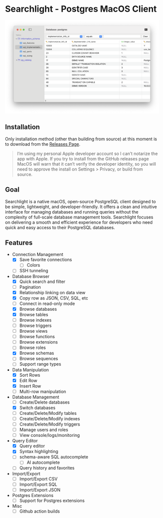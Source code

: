 # Searchlight - Postgres MacOS Client

![Screenshot of Searchlight](./docs/screenshot1.png)

## Installation
Only installation method (other than building from source) at this moment is to download from the [Releases Page](https://github.com/ravelantunes/Searchlight/releases).
> I’m using my personal Apple developer account so I can’t notarize the app with Apple. If you try to install from the GitHub releases page MacOS will warn that it can’t verify the developer identity, so you will need to approve the install on Settings > Privacy, or build from source.

## Goal
Searchlight is a native macOS, open-source PostgreSQL client designed to be simple, lightweight, and developer-friendly. It offers a clean and intuitive interface for managing databases and running queries without the complexity of full-scale database management tools. Searchlight focuses on delivering a smooth and efficient experience for developers who need quick and easy access to their PostgreSQL databases.

## Features

- Connection Management
    - [x] Save favorite connections
        - [ ] Colors
    - [ ] SSH tunneling
    
- Database Browser
    - [x] Quick search and filter
    - [ ] Pagination
    - [x] Relationship linking on data view
    - [x] Copy row as JSON, CSV, SQL, etc
    - [ ] Connect in read-only mode
    - [x] Browse databases
    - [x] Browse tables
    - [ ] Browse indexes
    - [ ] Browse triggers
    - [ ] Browse views
    - [ ] Browse functions
    - [ ] Browse extensions
    - [ ] Browse roles
    - [x] Browse schemas
    - [ ] Browse sequences
    - [ ] Support range types

- Data Manipulation
    - [x] Sort Rows
    - [x] Edit Row
    - [x] Insert Row
    - [ ] Multi-row manipulation
    
- Database Management
    - [ ] Create/Delete databases
    - [x] Switch databases
    - [ ] Create/Delete/Modify tables
    - [ ] Create/Delete/Modify indexes
    - [ ] Create/Delete/Modify triggers    
    - [ ] Manage users and roles
    - [ ] View console/logs/monitoring

- Query Editor
    - [x] Query editor
    - [x] Syntax highlighting    
    - [ ] schema-aware SQL autocomplete
        - [ ] AI autocomplete
    - [ ] Query history and favorites
    
- Import/Export
    - [ ] Import/Export CSV
    - [ ] Import/Export SQL
    - [ ] Import/Export JSON
    
- Postgres Extensions
    - [ ] Support for Postgres extensions
    
- Misc    
    - [ ] Github action builds
